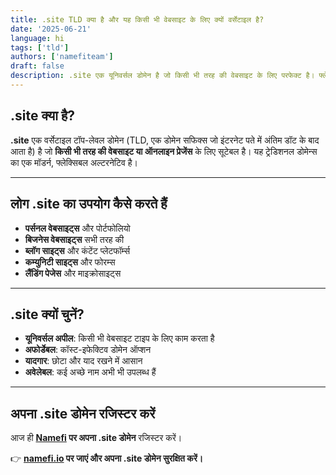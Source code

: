 ```yaml
---
title: .site TLD क्या है और यह किसी भी वेबसाइट के लिए क्यों वर्सेटाइल है?
date: '2025-06-21'
language: hi
tags: ['tld']
authors: ['namefiteam']
draft: false
description: .site एक यूनिवर्सल डोमेन है जो किसी भी तरह की वेबसाइट के लिए परफेक्ट है। फ्लेक्सिबल, अफोर्डेबल और ग्लोबली रिकॉग्नाइज़्ड।
---
```


## **.site क्या है?**

**.site** एक वर्सेटाइल टॉप-लेवल डोमेन (TLD, एक डोमेन सफिक्स जो इंटरनेट पते में अंतिम डॉट के बाद आता है) है जो **किसी भी तरह की वेबसाइट या ऑनलाइन प्रेजेंस** के लिए सूटेबल है। यह ट्रेडिशनल डोमेन्स का एक मॉडर्न, फ्लेक्सिबल अल्टरनेटिव है।

---

## **लोग .site का उपयोग कैसे करते हैं**

* **पर्सनल वेबसाइट्स** और पोर्टफोलियो
* **बिजनेस वेबसाइट्स** सभी तरह की
* **ब्लॉग साइट्स** और कंटेंट प्लेटफॉर्म्स
* **कम्युनिटी साइट्स** और फोरम्स
* **लैंडिंग पेजेस** और माइक्रोसाइट्स

---

## **.site क्यों चुनें?**

* **यूनिवर्सल अपील**: किसी भी वेबसाइट टाइप के लिए काम करता है
* **अफोर्डेबल**: कॉस्ट-इफेक्टिव डोमेन ऑप्शन
* **यादगार**: छोटा और याद रखने में आसान
* **अवेलेबल**: कई अच्छे नाम अभी भी उपलब्ध हैं

---

## **अपना .site डोमेन रजिस्टर करें**

आज ही **[Namefi](https://namefi.io) पर अपना .site डोमेन** रजिस्टर करें।

👉 **[namefi.io](https://namefi.io) पर जाएं और अपना .site डोमेन सुरक्षित करें।**